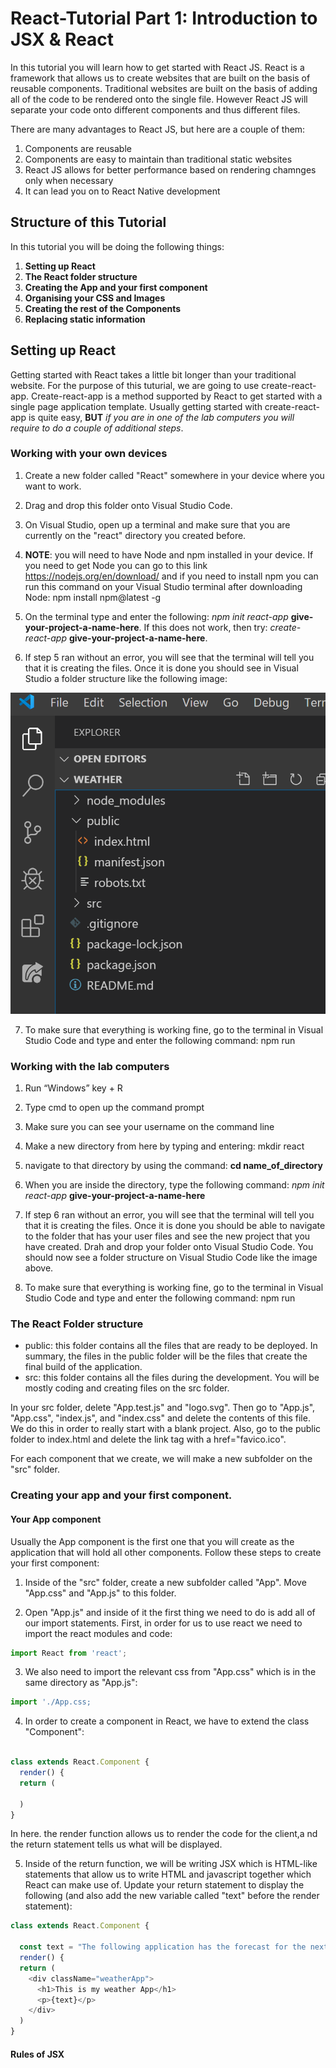 # React-Tutorial Part 1: Introduction to JSX & React

In this tutorial you will learn how to get started with React JS. React is a framework that allows us to create websites that are built on the basis of reusable components. Traditional websites are built on the basis of adding all of the code to be rendered onto the single file. However React JS will separate your code onto different components and thus different files. 

There are many advantages to React JS, but here are a couple of them:

1. Components are reusable 
2. Components are easy to maintain than traditional static websites
3. React JS allows for better performance based on rendering chamnges only when necessary
4. It can lead you on to React Native development

## Structure of this Tutorial

In this tutorial you will be doing the following things:

1. **Setting up React** 
2. **The React folder structure**
3. **Creating the App and your first component**
4. **Organising your CSS and Images**
5. **Creating the rest of the Components**
6. **Replacing static information**

## Setting up React

Getting started with React takes a little bit longer than your traditional website. For the purpose of this tuturial, we are going to use create-react-app. Create-react-app is a method supported by React to get started with a single page application template. Usually getting started with create-react-app is quite easy, **BUT** *if you are in one of the lab computers you will require to do a couple of additional steps*.

### Working with your own devices

1. Create a new folder called "React" somewhere in your device where you want to work. 

2. Drag and drop this folder onto Visual Studio Code. 

3. On Visual Studio, open up a terminal and make sure that you are currently on the "react" directory you created before. 

4. **NOTE**: you will need to have Node and npm installed in your device. If you need to get Node you can go to this link https://nodejs.org/en/download/ and if you need to install npm you can run this command on your Visual Studio terminal after downloading Node: npm install npm@latest -g

5. On the terminal type and enter the following: *npm init react-app* **give-your-project-a-name-here**. If this does not work, then try: *create-react-app* **give-your-project-a-name-here**.  

6. If step 5 ran without an error, you will see that the terminal will tell you that it is creating the files. Once it is done you should see in Visual Studio a folder structure like the following image: 

![alt text](https://github.com/sebzuloaga/React-Tutorial/blob/master/images/folder_structure.png "Folder Structure")

7. To make sure that everything is working fine, go to the terminal in Visual Studio Code and type and enter the following command: npm run

### Working with the lab computers

1.	Run “Windows” key + R

2.	Type cmd to open up the command prompt

3.	Make sure you can see your username on the command line

4.	Make a new directory from here by typing and entering: mkdir react

5.	navigate to that directory by using the command: **cd name_of_directory**

6.	When you are inside the directory, type the following command: *npm init react-app* **give-your-project-a-name-here**

7. If step 6 ran without an error, you will see that the terminal will tell you that it is creating the files. Once it is done you should be able to navigate to the folder that has your user files and see the new project that you have created. Drah and drop your folder onto Visual Studio Code. You should now see a folder structure on Visual Studio Code like the image above.  

8. To make sure that everything is working fine, go to the terminal in Visual Studio Code and type and enter the following command: npm run

### The React Folder structure

* public: this folder contains all the files that are ready to be deployed. In summary, the files in the public folder will be the files that create the final build of the application.
* src: this folder contains all the files during the development. You will be mostly coding and creating files on the src folder.

In your src folder, delete "App.test.js" and "logo.svg". Then go to "App.js", "App.css", "index.js", and "index.css" and delete the contents of this file. We do this in order to really start with a blank project. Also, go to the public folder to index.html and delete the link tag with a href="favico.ico".

For each component that we create, we will make a new subfolder on the "src" folder. 

### Creating your app and your first component.


#### Your App component

Usually the App component is the first one that you will create as the application that will hold all other components. Follow these steps to create your first component:

1. Inside of the "src" folder, create a new subfolder called "App". Move "App.css" and "App.js" to this folder. 

2. Open "App.js" and inside of it the first thing we need to do is add all of our import statements. First, in order for us to use react we need to import the react modules and code:

``` javascript
import React from 'react';
```

3. We also need to import the relevant css from "App.css" which is in the same directory as "App.js":


``` javascript
import './App.css;
```

4. In order to create a component in React, we have to extend the class "Component": 

```javascript

class extends React.Component {
  render() {
  return (
  
  )
}

```

In here. the render function allows us to render the code for the client,a nd the return statement tells us what will be displayed. 

5. Inside of the return function, we will be writing JSX which is HTML-like statements that allow us to write HTML and javascript together which React can make use of. Update your return statement to display the following (and also add the new variable called "text" before the render statement): 

```javascript
class extends React.Component {

  const text = "The following application has the forecast for the next five days";
  render() {
  return (
    <div className="weatherApp">
      <h1>This is my weather App</h1>
      <p>{text}</p>
    </div>
  )
}
```

#### Rules of JSX
